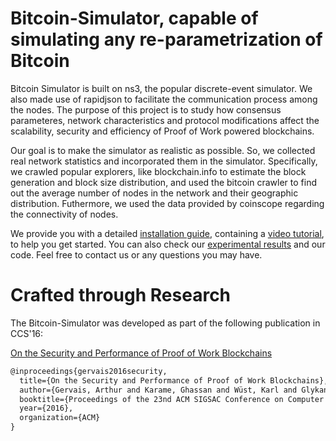 # Bitcoin-Simulator, capable of simulating any re-parametrization of Bitcoin
Bitcoin Simulator is built on ns3, the popular discrete-event simulator. We also made use of rapidjson to facilitate the communication process among the nodes. The purpose of this project is to study how consensus parameteres, network characteristics and protocol modifications affect the scalability, security and efficiency of Proof of Work powered blockchains.

Our goal is to make the simulator as realistic as possible. So, we collected real network statistics and incorporated them in the simulator. Specifically, we crawled popular explorers, like blockchain.info to estimate the block generation and block size distribution, and used the bitcoin crawler to find out the average number of nodes in the network and their geographic distribution. Futhermore, we used the data provided by coinscope regarding the connectivity of nodes.

We provide you with a detailed [installation guide](http://arthurgervais.github.io/Bitcoin-Simulator/Installation.html), containing a [video tutorial](http://arthurgervais.github.io/Bitcoin-Simulator/Installation.html), to help you get started. You can also check our [experimental results](http://arthurgervais.github.io/Bitcoin-Simulator/results.html) and our code. Feel free to contact us or any questions you may have.

# Crafted through Research

The Bitcoin-Simulator was developed as part of the following publication in CCS'16: 

[On the Security and Performance of Proof of Work Blockchains](https://eprint.iacr.org/2016/555.pdf)

```latex
@inproceedings{gervais2016security,
  title={On the Security and Performance of Proof of Work Blockchains},
  author={Gervais, Arthur and Karame, Ghassan and Wüst, Karl and Glykantzis, Vasileios and Ritzdorf, Hubert and Capkun, Srdjan},
  booktitle={Proceedings of the 23nd ACM SIGSAC Conference on Computer and Communication Security (CCS)},
  year={2016},
  organization={ACM}
}
```
